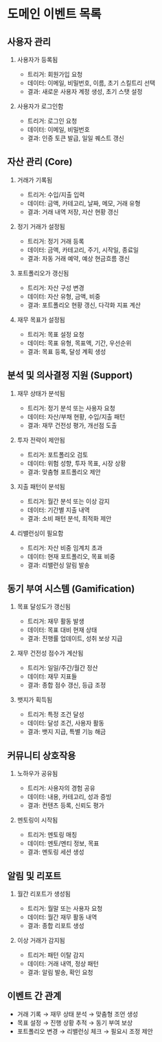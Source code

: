 # 도메인 이벤트 목록

## 사용자 관리
1. 사용자가 등록됨
   - 트리거: 회원가입 요청
   - 데이터: 이메일, 비밀번호, 이름, 초기 스킬트리 선택
   - 결과: 새로운 사용자 계정 생성, 초기 스탯 설정

2. 사용자가 로그인함
   - 트리거: 로그인 요청
   - 데이터: 이메일, 비밀번호
   - 결과: 인증 토큰 발급, 일일 퀘스트 갱신

## 자산 관리 (Core)
1. 거래가 기록됨
   - 트리거: 수입/지출 입력
   - 데이터: 금액, 카테고리, 날짜, 메모, 거래 유형
   - 결과: 거래 내역 저장, 자산 현황 갱신

2. 정기 거래가 설정됨
   - 트리거: 정기 거래 등록
   - 데이터: 금액, 카테고리, 주기, 시작일, 종료일
   - 결과: 자동 거래 예약, 예상 현금흐름 갱신

3. 포트폴리오가 갱신됨
   - 트리거: 자산 구성 변경
   - 데이터: 자산 유형, 금액, 비중
   - 결과: 포트폴리오 현황 갱신, 다각화 지표 계산

4. 재무 목표가 설정됨
   - 트리거: 목표 설정 요청
   - 데이터: 목표 유형, 목표액, 기간, 우선순위
   - 결과: 목표 등록, 달성 계획 생성

## 분석 및 의사결정 지원 (Support)
1. 재무 상태가 분석됨
   - 트리거: 정기 분석 또는 사용자 요청
   - 데이터: 자산/부채 현황, 수입/지출 패턴
   - 결과: 재무 건전성 평가, 개선점 도출

2. 투자 전략이 제안됨
   - 트리거: 포트폴리오 검토
   - 데이터: 위험 성향, 투자 목표, 시장 상황
   - 결과: 맞춤형 포트폴리오 제안

3. 지출 패턴이 분석됨
   - 트리거: 월간 분석 또는 이상 감지
   - 데이터: 기간별 지출 내역
   - 결과: 소비 패턴 분석, 최적화 제안

4. 리밸런싱이 필요함
   - 트리거: 자산 비중 임계치 초과
   - 데이터: 현재 포트폴리오, 목표 비중
   - 결과: 리밸런싱 알림 발송

## 동기 부여 시스템 (Gamification)
1. 목표 달성도가 갱신됨
   - 트리거: 재무 활동 발생
   - 데이터: 목표 대비 현재 상태
   - 결과: 진행률 업데이트, 성취 보상 지급

2. 재무 건전성 점수가 계산됨
   - 트리거: 일일/주간/월간 정산
   - 데이터: 재무 지표들
   - 결과: 종합 점수 갱신, 등급 조정

3. 뱃지가 획득됨
   - 트리거: 특정 조건 달성
   - 데이터: 달성 조건, 사용자 활동
   - 결과: 뱃지 지급, 특별 기능 해금

## 커뮤니티 상호작용
1. 노하우가 공유됨
   - 트리거: 사용자의 경험 공유
   - 데이터: 내용, 카테고리, 성과 증빙
   - 결과: 컨텐츠 등록, 신뢰도 평가

2. 멘토링이 시작됨
   - 트리거: 멘토링 매칭
   - 데이터: 멘토/멘티 정보, 목표
   - 결과: 멘토링 세션 생성

## 알림 및 리포트
1. 월간 리포트가 생성됨
   - 트리거: 월말 또는 사용자 요청
   - 데이터: 월간 재무 활동 내역
   - 결과: 종합 리포트 생성

2. 이상 거래가 감지됨
   - 트리거: 패턴 이탈 감지
   - 데이터: 거래 내역, 정상 패턴
   - 결과: 알림 발송, 확인 요청

## 이벤트 간 관계
- 거래 기록 → 재무 상태 분석 → 맞춤형 조언 생성
- 목표 설정 → 진행 상황 추적 → 동기 부여 보상
- 포트폴리오 변경 → 리밸런싱 체크 → 필요시 조정 제안 